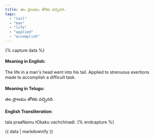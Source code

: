 ```yaml
---
title: తల ప్రాణము తోకకు వచ్చినది.
tags:
  - "tail"
  - "man"
  - "life"
  - "applied"
  - "accomplish"
---
```


{% capture data %}
#### Meaning in English:
The life in a man's head went into his tail.
Applied to strenuous exertions made to accomplish a difficult task.

#### Meaning in Telugu:
తల ప్రాణము తోకకు వచ్చినది.

#### English Transliteration:
tala praaNamu tOkaku vachchinadi.
{% endcapture %}

{{ data | markdownify }}

